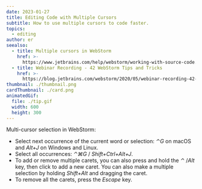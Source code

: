 ```yaml
---
date: 2023-01-27
title: Editing Code with Multiple Cursors
subtitle: How to use multiple cursors to code faster.
topics:
  - editing
author: er
seealso:
  - title: Multiple cursors in WebStorm
    href: >-
      https://www.jetbrains.com/help/webstorm/working-with-source-code.html#multiple_cursor
  - title: Webinar Recording - 42 WebStorm Tips and Tricks
    href: >-
      https://blog.jetbrains.com/webstorm/2020/05/webinar-recording-42-webstorm-tips-and-tricks/
thumbnail: ./thumbnail.png
cardThumbnail: ./card.png
animatedGif:
  file: ./tip.gif
  width: 600
  height: 300
---
```

Multi-cursor selection in WebStorm:
- Select next occurrence of the current word or selection: _⌃G_ on macOS and _Alt+J_ on Windows and Linux.
- Select all occurrences: _⌃⌘G_ / _Shift+Ctrl+Alt+J_.
- To add or remove multiple carets, you can also press and hold the _⌃_ /_Alt_ key, then click to add a new caret. You can also make a multiple selection by holding _Shift+Alt_ and dragging the caret.
- To remove all the carets, press the _Escape_ key.
